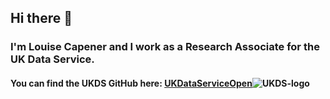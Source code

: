 ## Hi there 👋

### I'm Louise Capener and I work as a Research Associate for the UK Data Service.

#### You can find the UKDS GitHub here: [UKDataServiceOpen](https://github.com/UKDataServiceOpen)![UKDS-logo](https://avatars.githubusercontent.com/u/23523013?s=48&v=4)

<!--
**LouCapener/LouCapener** is a ✨ _special_ ✨ repository because its `README.md` (this file) appears on your GitHub profile.

Here are some ideas to get you started:

- 🔭 I’m currently working on ...
- 🌱 I’m currently learning ...
- 👯 I’m looking to collaborate on ...
- 🤔 I’m looking for help with ...
- 💬 Ask me about ...
- 📫 How to reach me: ...
- 😄 Pronouns: ...
- ⚡ Fun fact: ...
-->
